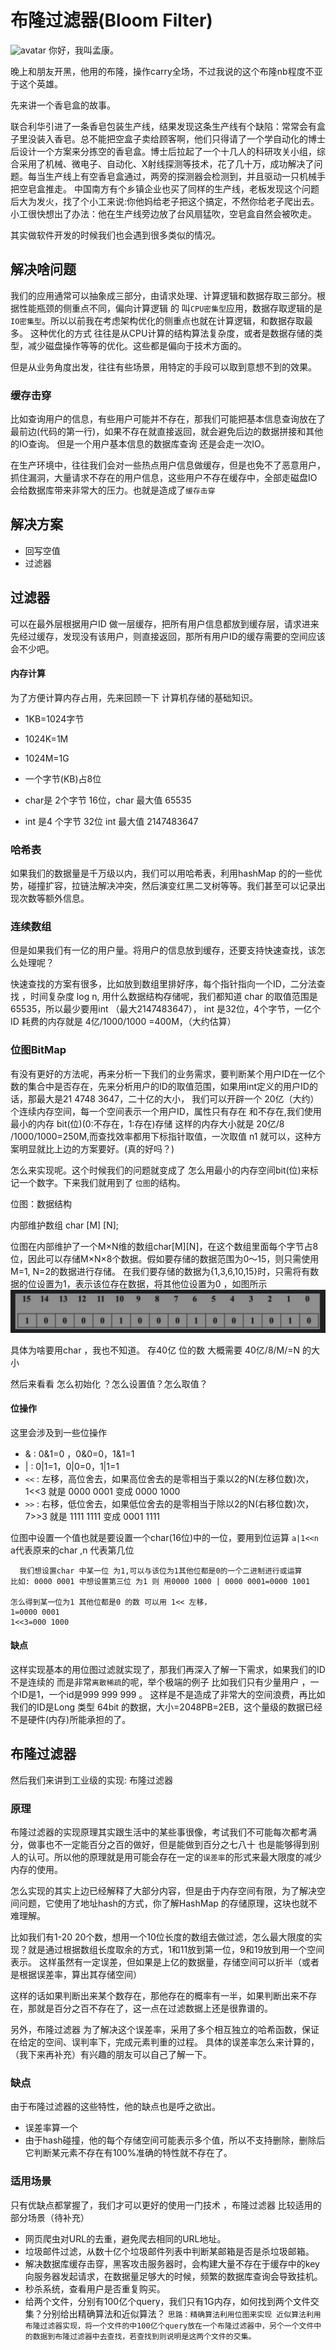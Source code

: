 # 布隆过滤器(Bloom Filter)
![avatar](https://bkimg.cdn.bcebos.com/pic/7acb0a46f21fbe09b5f6ad4467600c338744ad32?x-bce-process=image/crop,x_125,y_0,w_1087,h_717/watermark,g_7,image_d2F0ZXIvYmFpa2UxNTA=,xp_5,yp_5)
你好，我叫孟康。
 
 晚上和朋友开黑，他用的布隆，操作carry全场，不过我说的这个布隆nb程度不亚于这个英雄。
 
 先来讲一个香皂盒的故事。
 
 联合利华引进了一条香皂包装生产线，结果发现这条生产线有个缺陷：常常会有盒子里没装入香皂。总不能把空盒子卖给顾客啊，他们只得请了一个学自动化的博士后设计一个方案来分拣空的香皂盒。博士后拉起了一个十几人的科研攻关小组，综合采用了机械、微电子、自动化、X射线探测等技术，花了几十万，成功解决了问题。每当生产线上有空香皂盒通过，两旁的探测器会检测到，并且驱动一只机械手把空皂盒推走。
  中国南方有个乡镇企业也买了同样的生产线，老板发现这个问题后大为发火，找了个小工来说:你他妈给老子把这个搞定，不然你给老子爬出去。小工很快想出了办法：他在生产线旁边放了台风扇猛吹，空皂盒自然会被吹走。
  

 其实做软件开发的时候我们也会遇到很多类似的情况。
 
 ## 解决啥问题
  我们的应用通常可以抽象成三部分，由请求处理、计算逻辑和数据存取三部分。根据性能瓶颈的侧重点不同，偏向计算逻辑
的 叫`CPU密集型`应用，数据存取逻辑的是`IO密集型`。所以以前我在考虑架构优化的侧重点也就在计算逻辑，和数据存取最多。
这种优化的方式 往往是从CPU计算的结构算法复杂度，或者是数据存储的类型，减少磁盘操作等等的优化。这些都是偏向于技术方面的。

但是从业务角度出发，往往有些场景，用特定的手段可以取到意想不到的效果。
 ### 缓存击穿
 比如查询用户的信息，有些用户可能并不存在，那我们可能把基本信息查询放在了最前边(代码的第一行)，如果不存在就直接返回，就会避免后边的数据拼接和其他的IO查询。
但是一个用户基本信息的数据库查询 还是会走一次IO。

在生产环境中，往往我们会对一些热点用户信息做缓存，但是也免不了恶意用户，抓住漏洞，大量请求不存在的用户信息，这些用户不存在缓存中，全部走磁盘IO 会给数据库带来非常大的压力。也就是造成了`缓存击穿`

## 解决方案
- 回写空值
- 过滤器
## 过滤器
可以在最外层根据用户ID 做一层缓存，把所有用户信息都放到缓存层，请求进来先经过缓存，发现没有该用户，则直接返回，那所有用户ID的缓存需要的空间应该会不少吧。
#### 内存计算
为了方便计算内存占用，先来回顾一下 计算机存储的基础知识。
- 1KB=1024字节
- 1024K=1M
- 1024M=1G

- 一个字节(KB)占8位
- char是 2个字节 16位，char 最大值 65535
- int 是4 个字节 32位 int 最大值 2147483647

### 哈希表
如果我们的数据量是千万级以内，我们可以用哈希表，利用hashMap 的的一些优势，碰撞扩容，拉链法解决冲突，然后演变红黑二叉树等等。我们甚至可以记录出现次数等额外信息。
### 连续数组
但是如果我们有一亿的用户量。将用户的信息放到缓存，还要支持快速查找，该怎么处理呢？

快速查找的方案有很多，比如放到数组里排好序，每个指针指向一个ID，二分法查找 ，时间复杂度 log n,
用什么数据结构存储呢，我们都知道 char 的取值范围是65535，所以最少要用int （最大2147483647）， int 是32位，4个字节，一亿个ID 耗费的内存就是 4亿/1000/1000 =400M，（大约估算）
### 位图BitMap
有没有更好的方法呢，再来分析一下我们的业务需求，要判断某个用户ID在一亿个数的集合中是否存在，先来分析用户的ID的取值范围，如果用int定义的用户ID的话，那最大是21 4748 3647，二十亿的大小，
我们可以开辟一个 20亿（大约）个连续内存空间，每一个空间表示一个用户ID，属性只有存在 和不存在,我们使用最小的内存 bit(位)(0:不存在，1:存在)存储
这样的内存大小就是 20亿/8 /1000/1000=250M,而查找效率都用下标指针取值，一次取值 n1 就可以，这种方案明显就比上边的方案要好。(真的好吗？)

怎么来实现呢。这个时候我们的问题就变成了 怎么用最小的内存空间bit(位)来标记一个数字。下来我们就用到了 `位图`的结构。


位图：数据结构

 内部维护数组   char [M] [N];
 
 位图在内部维护了一个M×N维的数组char[M][N]，在这个数组里面每个字节占8位，因此可以存储M×N×8个数据。假如要存储的数据范围为0～15，则只需使用M=1, N=2的数据进行存储。
 在我们要存储的数据为{1,3,6,10,15}时，只需将有数据的位设置为1，表示该位存在数据，将其他位设置为0 ，如图所示
 ![avatar](../ImgSource/bulong_bitmap.png)
 
 具体为啥要用char ，我也不知道。 存40亿 位的数 大概需要 40亿/8/M/=N 的大小
 
 然后来看看 怎么初始化 ？怎么设置值？怎么取值？
 #### 位操作
 这里会涉及到一些位操作 
 - & : 0&1=0 ，0&0=0，1&1=1
 - | : 0|1=1，0|0=0，1|1=1
 - `<<` : 左移，高位舍去，如果高位舍去的是零相当于乘以2的N(左移位数)次， 1<<3 就是 0000 0001 变成 0000 1000 
 - `>>` : 右移，低位舍去，如果低位舍去的是零相当于除以2的N(右移位数)次， 7>>3 就是 1111 1111 变成 0001 1111 
 
 位图中设置一个值也就是要设置一个char(16位)中的一位，要用到位运算  `a|1<<n` a代表原来的char ,n 代表第几位
  
```aidl
  我们想设置char 中某一位 为1,可以与该位为1其他位都是0的一个二进制进行或运算
比如: 0000 0001 中想设置第三位 为1 则 用0000 1000 | 0000 0001=0000 1001

怎么得到某一位为1 其他位都是0 的数 可以用 1<< 左移，
1=0000 0001 
1<<3=000 1000

```
#### 缺点
 这样实现基本的用位图过滤就实现了，那我们再深入了解一下需求，如果我们的ID不是连续的 而是非常`离散稀疏`的呢，举个极端的例子 比如我们只有少量用户 ，一个ID是1，一个id是999 999 999 。
  这样是不是造成了非常大的空间浪费，再比如 我们的ID是Long 类型 64bit 的数据，大小=2048PB=2EB，这个量级的数据已经不是硬件(内存)所能承担的了。
## 布隆过滤器
然后我们来讲到工业级的实现: 布隆过滤器
### 原理
布隆过滤器的实现原理其实跟生活中的某些事很像，考试我们不可能每次都考满分，做事也不一定能百分之百的做好，但是能做到百分之七八十 也是能够得到别人的认可。所以他的原理就是用可能会存在一定的`误差率`的形式来最大限度的减少内存的使用。

怎么实现的其实上边已经解释了大部分内容，但是由于内存空间有限，为了解决空间问题，它使用了地址hash的方式，你了解HashMap 的存储原理，这块也就不难理解。

比如我们有1-20 20个数，想用一个10位长度的数组去做过滤，怎么最大限度的实现？就是通过根据数组长度取余的方式，1和11放到第一位，9和19放到用一个空间表示。
这样虽然有一定误差，但如果是上亿的数据量，存储空间可以折半（或者是根据误差率，算出其存储空间）

这样的话如果判断出来某个数存在，那他存在的概率有一半，如果判断出来不存在，那就是百分之百不存在了，这一点在过滤数据上还是很靠谱的。

另外，布隆过滤器 为了解决这个误差率，采用了多个相互独立的哈希函数，保证在给定的空间、误判率下，完成元素判重的过程。 具体的误差率怎么来计算的，（我下来再补充）有兴趣的朋友可以自己了解一下。
 ### 缺点
由于布隆过滤器的这些特性，他的缺点也是呼之欲出。
- 误差率算一个
- 由于hash碰撞，他的每个存储空间可能表示多个值，所以不支持删除，删除后它判断某元素不存在有100%准确的特性就不存在了。
 ### 适用场景
 只有优缺点都掌握了，我们才可以更好的使用一门技术 ，布隆过滤器 比较适用的部分场景（待补充）
 - 网页爬虫对URL的去重，避免爬去相同的URL地址。
 - 垃圾邮件过滤，从数十亿个垃圾邮件列表中判断某邮箱是否是杀垃圾邮箱。
 - 解决数据库缓存击穿，黑客攻击服务器时，会构建大量不存在于缓存中的key向服务器发起请求，在数据量足够大的时候，频繁的数据库查询会导致挂机。
 - 秒杀系统，查看用户是否重复购买。
- 给两个文件，分别有100亿个query，我们只有1G内存，如何找到两个文件交集？分别给出精确算法和近似算法？
`思路：精确算法利用位图来实现
 近似算法利用布隆过滤器实现，将一个文件的中100亿个query放在一个布隆过滤器中，另个一个文件中的数据到布隆过滤器中去查找，若查找到则说明是这两个文件的交集。`

